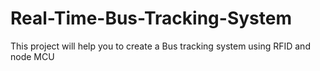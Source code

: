 # Real-Time-Bus-Tracking-System
This project will help you to create a Bus tracking system using RFID and node MCU
